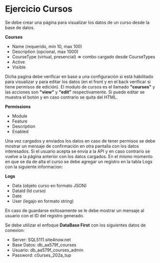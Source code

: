 # Ejercicio Cursos

Se debe crear una página para visualizar los datos de un curso desde la base de datos.

**Courses**
- Name (requerido, min 10, max 100)
- Description (opcional, max 1000)
- CourseType (virtual, presencial) => combo cargado desde CourseTypes
- Active
- Visible
	
Dicha pagina debe verificar en base a una configuración si está habilitado para visualizar y para editar los datos (en el front y en el back verificar si tiene permisos de edición). El modulo de cursos es el llamado **"courses"** y las acciones son **"view"** y **"edit"** respectivamente. Si puede editar se muestra el botón y en caso contrario se quita del HTML.

**Permissions**
- Module
- Feature
- Description
- Enabled
 
Una vez cargados y enviados los datos en caso de tener permisos se debe mostrar un mensaje de confirmación en otra pantalla con los datos interesados. Si el usuario acepta se envía a la API y en caso contrario se vuelve a la página anterior con los datos cargados. 
En el mismo momento en que se da de alta el curso se debe agregar un registro en la tabla Logs con la siguiente informacion:

**Logs**
- Data (objeto curso en formato JSON)
- DataId (Id curso)
- Date
- User (legajo en formato string)

En caso de guardarse exitosamente se le debe mostrar un mensaje al usuario con el ID del registro generado.

Se debe utilizar el enfoque **DataBase First** con los siguientes datos de conexion:
- Server: SQL5111.site4now.net
- Base Datos: db_aa579f_courses
- Usuario: db_aa579f_courses_admin
- Password: c0urses_202a_tup
	
